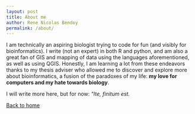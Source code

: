 ```yaml
---
layout: post
title: About me
author: Rene Nicolas Bendoy
permalink: /about/
---
```


I am technically an aspiring biologist trying to code for fun (and visibly for bioinformatics). I write (not an expert) in both R and python, and am also a great fan of GIS and mapping of data using the languages aforementioned, as well as using QGIS. Honestly, I am learning a lot from these endeavors thanks to my thesis adviser who allowed me to discover and explore more about bioinformatics, a fusion of the paradoxes of my life: **my love for computers and my hate towards biology**.

I will write more here, but for now: *"Ite, finitum est.*

[Back to home](https://denjixx.github.io/blog/)
